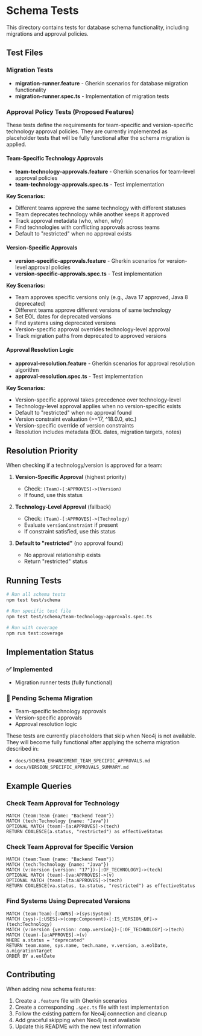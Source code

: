 # Schema Tests

This directory contains tests for database schema functionality, including migrations and approval policies.

## Test Files

### Migration Tests

- **migration-runner.feature** - Gherkin scenarios for database migration functionality
- **migration-runner.spec.ts** - Implementation of migration tests

### Approval Policy Tests (Proposed Features)

These tests define the requirements for team-specific and version-specific technology approval policies. They are currently implemented as placeholder tests that will be fully functional after the schema migration is applied.

#### Team-Specific Technology Approvals

- **team-technology-approvals.feature** - Gherkin scenarios for team-level approval policies
- **team-technology-approvals.spec.ts** - Test implementation

**Key Scenarios:**

- Different teams approve the same technology with different statuses
- Team deprecates technology while another keeps it approved
- Track approval metadata (who, when, why)
- Find technologies with conflicting approvals across teams
- Default to "restricted" when no approval exists

#### Version-Specific Approvals

- **version-specific-approvals.feature** - Gherkin scenarios for version-level approval policies
- **version-specific-approvals.spec.ts** - Test implementation

**Key Scenarios:**

- Team approves specific versions only (e.g., Java 17 approved, Java 8 deprecated)
- Different teams approve different versions of same technology
- Set EOL dates for deprecated versions
- Find systems using deprecated versions
- Version-specific approval overrides technology-level approval
- Track migration paths from deprecated to approved versions

#### Approval Resolution Logic

- **approval-resolution.feature** - Gherkin scenarios for approval resolution algorithm
- **approval-resolution.spec.ts** - Test implementation

**Key Scenarios:**
- Version-specific approval takes precedence over technology-level
- Technology-level approval applies when no version-specific exists
- Default to "restricted" when no approval found
- Version constraint evaluation (>=17, ^18.0.0, etc.)
- Version-specific override of version constraints
- Resolution includes metadata (EOL dates, migration targets, notes)

## Resolution Priority

When checking if a technology/version is approved for a team:

1. **Version-Specific Approval** (highest priority)
   - Check: `(Team)-[:APPROVES]->(Version)`
   - If found, use this status

2. **Technology-Level Approval** (fallback)
   - Check: `(Team)-[:APPROVES]->(Technology)`
   - Evaluate `versionConstraint` if present
   - If constraint satisfied, use this status

3. **Default to "restricted"** (no approval found)
   - No approval relationship exists
   - Return "restricted" status

## Running Tests

```bash
# Run all schema tests
npm test test/schema

# Run specific test file
npm test test/schema/team-technology-approvals.spec.ts

# Run with coverage
npm run test:coverage
```

## Implementation Status

### ✅ Implemented

- Migration runner tests (fully functional)

### 🚧 Pending Schema Migration

- Team-specific technology approvals
- Version-specific approvals
- Approval resolution logic

These tests are currently placeholders that skip when Neo4j is not available. They will become fully functional after applying the schema migration described in:

- `docs/SCHEMA_ENHANCEMENT_TEAM_SPECIFIC_APPROVALS.md`
- `docs/VERSION_SPECIFIC_APPROVALS_SUMMARY.md`

## Example Queries

### Check Team Approval for Technology

```cypher
MATCH (team:Team {name: "Backend Team"})
MATCH (tech:Technology {name: "Java"})
OPTIONAL MATCH (team)-[a:APPROVES]->(tech)
RETURN COALESCE(a.status, "restricted") as effectiveStatus
```

### Check Team Approval for Specific Version

```cypher
MATCH (team:Team {name: "Backend Team"})
MATCH (tech:Technology {name: "Java"})
MATCH (v:Version {version: "17"})-[:OF_TECHNOLOGY]->(tech)
OPTIONAL MATCH (team)-[va:APPROVES]->(v)
OPTIONAL MATCH (team)-[ta:APPROVES]->(tech)
RETURN COALESCE(va.status, ta.status, "restricted") as effectiveStatus
```

### Find Systems Using Deprecated Versions

```cypher
MATCH (team:Team)-[:OWNS]->(sys:System)
MATCH (sys)-[:USES]->(comp:Component)-[:IS_VERSION_OF]->(tech:Technology)
MATCH (v:Version {version: comp.version})-[:OF_TECHNOLOGY]->(tech)
MATCH (team)-[a:APPROVES]->(v)
WHERE a.status = "deprecated"
RETURN team.name, sys.name, tech.name, v.version, a.eolDate, a.migrationTarget
ORDER BY a.eolDate
```

## Contributing

When adding new schema features:

1. Create a `.feature` file with Gherkin scenarios
2. Create a corresponding `.spec.ts` file with test implementation
3. Follow the existing pattern for Neo4j connection and cleanup
4. Add graceful skipping when Neo4j is not available
5. Update this README with the new test information
